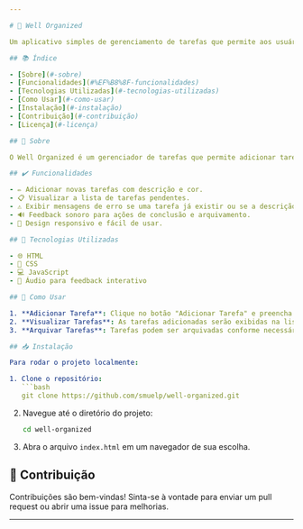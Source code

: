 ```yaml
---

# 🌟 Well Organized

Um aplicativo simples de gerenciamento de tarefas que permite aos usuários adicionar, arquivar e organizar suas tarefas de maneira eficiente. Este projeto foi desenvolvido para ajudar na produtividade e organização do dia a dia, e é baseado na disciplina de Programação para Web.

## 📚 Índice

- [Sobre](#-sobre)
- [Funcionalidades](#%EF%B8%8F-funcionalidades)
- [Tecnologias Utilizadas](#-tecnologias-utilizadas)
- [Como Usar](#-como-usar)
- [Instalação](#-instalação)
- [Contribuição](#-contribuição)
- [Licença](#-licença)

## 📝 Sobre

O Well Organized é um gerenciador de tarefas que permite adicionar tarefas com uma descrição e uma cor associada. O aplicativo também apresenta feedback em áudio quando tarefas são adicionadas, completadas ou arquivadas. A interface é amigável e intuitiva, permitindo que usuários facilmente gerenciem suas atividades diárias.

## ✔️ Funcionalidades

- ✏️ Adicionar novas tarefas com descrição e cor.
- 📋 Visualizar a lista de tarefas pendentes.
- ⚠️ Exibir mensagens de erro se uma tarefa já existir ou se a descrição não for fornecida.
- 🔊 Feedback sonoro para ações de conclusão e arquivamento.
- 📱 Design responsivo e fácil de usar.

## 🔧 Tecnologias Utilizadas

- 🌐 HTML
- 🎨 CSS
- 💻 JavaScript
- 🎵 Áudio para feedback interativo

## 🚀 Como Usar

1. **Adicionar Tarefa**: Clique no botão "Adicionar Tarefa" e preencha a descrição e a cor da tarefa.
2. **Visualizar Tarefas**: As tarefas adicionadas serão exibidas na lista "A fazer".
3. **Arquivar Tarefas**: Tarefas podem ser arquivadas conforme necessário.

## 📥 Instalação

Para rodar o projeto localmente:

1. Clone o repositório:
   ```bash
   git clone https://github.com/smuelp/well-organized.git
   ```
2. Navegue até o diretório do projeto:
   ```bash
   cd well-organized
   ```
3. Abra o arquivo `index.html` em um navegador de sua escolha.

## 🤝 Contribuição

Contribuições são bem-vindas! Sinta-se à vontade para enviar um pull request ou abrir uma issue para melhorias.

---
```

